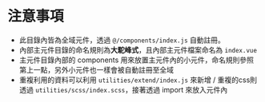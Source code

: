 # 注意事項

- 此目錄內皆為全域元件，透過 `@/components/index.js` 自動註冊。
- 內部主元件目錄的命名規則為**大駝峰式**，且內部主元件檔案命名為 `index.vue`
- 主元件目錄內部的 components 用來放置主元件內的小元件，命名規則參照第上一點，另外小元件也一樣會被自動註冊至全域
- 重複利用的資料可以利用 `utilities/extend/index.js` 來新增 / 重複的css則透過 `utilities/scss/index.scss`，接著透過 import 來放入元件內